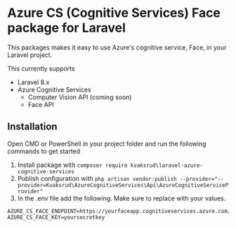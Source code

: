 # Azure CS (Cognitive Services) Face package for Laravel

This packages makes it easy to use Azure's cognitive service, Face, in your Laravel project.

This currently supports
* Laravel 8.x
* Azure Cognitive Services
  * Computer Vision API (coming soon)
  * Face API

## Installation

Open CMD or PowerShell in your project folder and run the following commands to get started
 1. Install package with `composer require kvaksrud\laravel-azure-cognitive-services`
 2. Publish configuration with `php artisan vendor:publish --provider="--provider=Kvaksrud\AzureCognitiveServices\Api\AzureCognitiveServiceProvider"`
 3. In the .env file add the following. Make sure to replace with your values.
```
AZURE_CS_FACE_ENDPOINT=https://yourfaceapp.cognitiveservices.azure.com/
AZURE_CS_FACE_KEY=yoursecretkey
```

